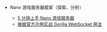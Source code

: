 - Nano 游戏服务器框架（探索、分析）

  - [5 分钟上手 Nano 游戏服务器](1-nano-chat.md)
  - [根据官方示例实战 Gorilla WebSocket 用法](2-gorilla-websocket-chat.md)
